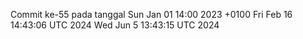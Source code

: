 Commit ke-55 pada tanggal Sun Jan 01 14:00 2023 +0100
Fri Feb 16 14:43:06 UTC 2024
Wed Jun  5 13:43:15 UTC 2024

